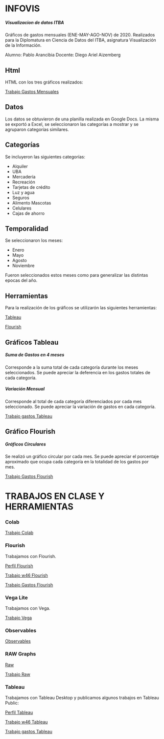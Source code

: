 # INFOVIS
##### Visualizacion de datos ITBA

Gráficos de gastos mensuales (ENE-MAY-AGO-NOV) de 2020.
Realizados para la Diplomatura en Ciencia de Datos del ITBA, asignatura Visualización de la Información.

Alumno: Pablo Arancibia
Docente: Diego Ariel Aizemberg

## Html
HTML con los tres gráficos realizados:

[Trabajo Gastos Mensuales](https://pabloarancibia.github.io/infovis/gastosmensuales.html "Trabajo Gastos Mensuales")

## Datos
Los datos se obtuvieron de una planilla realizada en Google Docs. La misma se exportó a Excel, se seleccionaron las categorías a mostrar y se agruparon categorías similares.

## Categorías
Se incluyeron las siguientes categorías:
- Alquiler
- UBA
- Mercadería
- Recreación
- Tarjetas de crédito
- Luz y agua
- Seguros
- Alimento Mascotas
- Celulares
- Cajas de ahorro

## Temporalidad
Se seleccionaron los meses:
- Enero
- Mayo
- Agosto
- Noviembre

Fueron seleccionados estos meses como para generalizar las distintas epocas del año. 

## Herramientas
Para la realización de los gráficos se utilizarón las siguientes herramientas:

[Tableau](https://www.tableau.com/es-es "Tableau")

[Flourish](https://app.flourish.studio/ "Flourish")

## Gráficos Tableau
##### Suma de Gastos en 4 meses
Corresponde a la suma total de cada categoría durante los meses seleccionados. Se puede apreciar la deferencia en los gastos totales de cada categoría.

##### Variación Mensual
Corresponde al total de cada categoría diferenciados por cada mes seleccionado.
Se puede apreciar la variación de gastos en cada categoría.


[Trabajo gastos Tableau](https://pabloarancibia.github.io/infovis/gastos_tableau.html "Trabajo gastos Tableau")

## Gráfico Flourish
##### Gráficos Circulares
Se realizó un gráfico circular por cada mes.
Se puede apreciar el porcentaje aproximado que ocupa cada categoría en la totalidad de los gastos por mes.

[Trabajo Gastos Flourish](https://pabloarancibia.github.io/infovis/circular_flourish.html "Trabajo Gastos Flourish")



# TRABAJOS EN CLASE Y HERRAMIENTAS

### Colab
[Trabajo Colab](https://colab.research.google.com/drive/1b8eVeZMDbdE5Cs2N1QWwule6PMsFGW0f?usp=sharing "Colab")

### Flourish
Trabajamos con Flourish.

[Perfil Flourish](https://app.flourish.studio/@pabloarancibia.dw "Perfil Flourish")

[Trabajo w46 Flourish](https://pabloarancibia.github.io/infovis/w46_flourish.html "Trabajo w46 Flourish")

[Trabajo Gastos Flourish](https://pabloarancibia.github.io/infovis/circular_flourish.html "Trabajo Gastos Flourish")

### Vega Lite 
Trabajamos con Vega.

[Trabajo Vega](https://pabloarancibia.github.io/infovis/twitters.html "Vega")

### Observables
[Observables](https://observablehq.com/@pabloarancibia "observables")

### RAW Graphs
[Raw](https://rawgraphs.io/ "Raw")

[Trabajo Raw](https://pabloarancibia.github.io/infovis/w46_rawgraph.html "Raw")


### Tableau
Trabajamos con Tableau Desktop y publicamos algunos trabajos en Tableau Public:

[Perfil Tableau](https://public.tableau.com/profile/pablo.arancibia5444#!/ "Perfil Tableau")

[Trabajo w46 Tableau](https://pabloarancibia.github.io/infovis/w46_tableau.html "Trabajo w46 Tableau")

[Trabajo gastos Tableau](https://pabloarancibia.github.io/infovis/gastos_tableau.html "Trabajo gastos Tableau")


